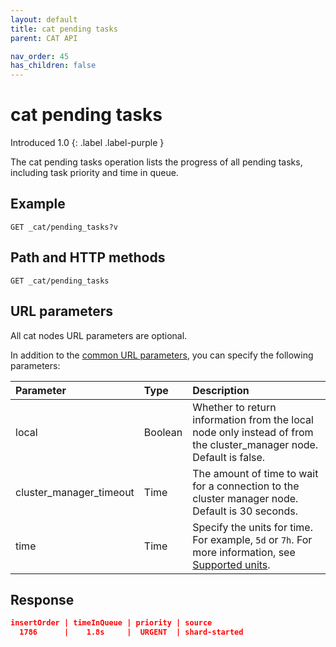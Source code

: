 ```yaml
---
layout: default
title: cat pending tasks
parent: CAT API

nav_order: 45
has_children: false
---
```


# cat pending tasks
Introduced 1.0
{: .label .label-purple }

The cat pending tasks operation lists the progress of all pending tasks, including task priority and time in queue.

## Example

```
GET _cat/pending_tasks?v
```

## Path and HTTP methods

```
GET _cat/pending_tasks
```

## URL parameters

All cat nodes URL parameters are optional.

In addition to the [common URL parameters]({{site.url}}{{site.baseurl}}/api-reference/cat/index), you can specify the following parameters:

Parameter | Type | Description
:--- | :--- | :---
local | Boolean | Whether to return information from the local node only instead of from the cluster_manager node. Default is false.
cluster_manager_timeout | Time | The amount of time to wait for a connection to the cluster manager node. Default is 30 seconds.
time | Time | Specify the units for time. For example, `5d` or `7h`. For more information, see [Supported units]({{site.url}}{{site.baseurl}}/opensearch/units/).


## Response

```json
insertOrder | timeInQueue | priority | source
  1786      |    1.8s     |  URGENT  | shard-started
```
